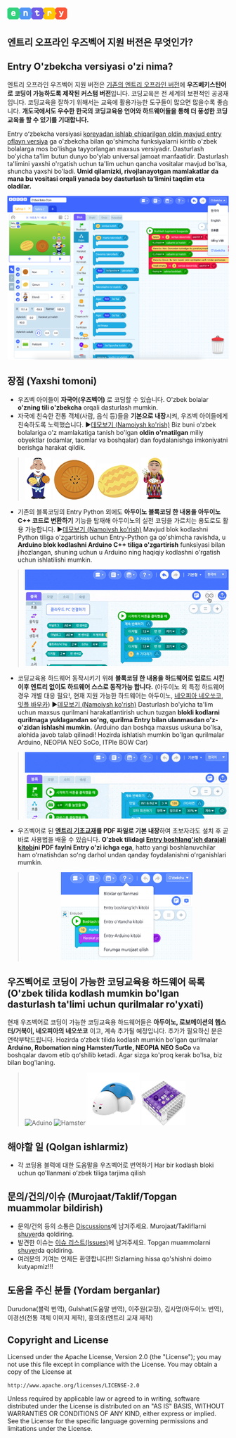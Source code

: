 ![Entry Logo](src/renderer/resources/images/about/logo.png)
---
## 엔트리 오프라인 우즈벡어 지원 버전은 무엇인가?
## Entry O'zbekcha versiyasi o'zi nima?
엔트리 오프라인 우즈벡어 지원 버전은 [기존의 엔트리 오프라인 버전](https://github.com/entrylabs/entry-offline)에 **우즈베키스탄어로 코딩이 가능하도록 제작된 커스텀 버전**입니다. 코딩교육은 전 세계의 보편적인 공공재 입니다. 코딩교육을 잘하기 위해서는 교육에 활용가능한 도구들이 많으면 많을수록 좋습니다. **개도국에서도 우수한 한국의 코딩교육용 언어와 하드웨어들을 통해 더 풍성한 코딩교육을 할 수 있기를 기대합니다.**

Entry oʻzbekcha versiyasi [koreyadan ishlab chiqarilgan oldin mavjud entry oflayn versiya](https://github.com/entrylabs/entry-offline) ga o'zbekcha bilan qo'shimcha funksiyalarni kiritib o'zbek bolalarga mos bo'lishga tayyorlangan maxsus versiyadir. Dasturlash bo'yicha ta'lim butun dunyo bo'ylab universal jamoat manfaatidir. Dasturlash ta'limini yaxshi o'rgatish uchun ta'lim uchun qancha vositalar mavjud bo'lsa, shuncha yaxshi bo'ladi. **Umid qilamizki, rivojlanayotgan mamlakatlar da mana bu vositasi orqali yanada boy dasturlash taʼlimini taqdim eta oladilar.**

![Screenshot](src/renderer/resources/images/about/screenshot.png)

## 장점 (Yaxshi tomoni)
- 우즈벡 아이들이 **자국어(우즈벡어)** 로 코딩할 수 있습니다.
 O'zbek bolalar **o'zning tili o'zbekcha** orqali dasturlash mumkin.
- 자국에 친숙한 전통 객체(사람, 음식 등)들을 **기본으로 내장**시켜, 우즈벡 아이들에게 친숙하도록 노력했습니다. :arrow_forward:[데모보기 (Namoiysh ko'rish)](http://naver.me/5PSfNscs)
Biz buni o'zbek bolalariga o'z mamlakatiga tanish bo'lgan **oldin o'rnatilgan** miliy obyektlar (odamlar, taomlar va boshqalar) dan foydalanishga imkoniyatni berishga harakat qildik.

> ![Efendi](src/renderer/resources/uploads/00/01/thumb/0001181c9e3783c401780d26b9c81c4d.png) ![Non](src/renderer/resources/uploads/00/04/thumb/0004181c9e3783c401780d26b9c81c4d.png) ![Qovun](src/renderer/resources/uploads/00/05/thumb/0005181c9e3783c401780d26b9c81c4d.png) ![Hola](src/renderer/resources/uploads/00/09/thumb/0009181c9e3783c401780d26b9c81c4d.png)
- 기존의 블록코딩의 Entry Python 외에도 **아두이노 블록코딩 한 내용을 아두이노 C++ 코드로 변환하기** 기능을 탑재해 아두이노의 실전 코딩을 가르치는 용도로도 활용 가능합니다. :arrow_forward:[데모보기 (Namoiysh ko'rish)](https://youtu.be/ZXWgiRx1mv0)
Mavjud blok kodlashni Python tiliga o'zgartirish uchun Entry-Python ga qo'shimcha ravishda, u **Arduino blok kodlashni Arduino C++ tiliga o'zgartirish** funksiyasi bilan jihozlangan, shuning uchun u Arduino ning haqiqiy kodlashni o'rgatish uchun ishlatilishi mumkin.

> ![Screenshot](src/renderer/resources/images/about/arduino_transform.gif) 
- 코딩교육용 하드웨어 동작시키기 위해 **블록코딩 한 내용을 하드웨어로 업로드 시킨 이후 엔트리 없이도 하드웨어 스스로 동작가능 합니다.** (아두이노 외 특정 하드웨어 경우 개별 대응 필요!, 현재 지원 가능한 하드웨어는 아두이노, [네오피아 네오쏘코](https://www.neobot.co.kr/product/%EB%84%A4%EC%98%A4%EC%8F%98%EC%BD%94/223/category/74/display/1/), [잇플 바우카](https://animatojs.cafe24.com/shop2/product/%EC%97%94%ED%8A%B8%EB%A6%AC-%EC%BD%94%EB%94%A9%EB%A1%9C%EB%B4%87-%EB%B0%94%EC%9A%B0%EC%B9%B4/207/category/1/display/2/https://animatojs.cafe24.com/shop2/product/%EC%97%94%ED%8A%B8%EB%A6%AC-%EC%BD%94%EB%94%A9%EB%A1%9C%EB%B4%87-%EB%B0%94%EC%9A%B0%EC%B9%B4/207/category/1/display/2/)) :arrow_forward:[데모보기 (Namoiysh ko'rish)](https://www.youtube.com/watch?v=_9VuT8v359c)
Dasturlash bo'yicha ta'lim uchun maxsus qurilmani harakatlantirish uchun tuzgan **blokli kodlarni qurilmaga yuklagandan so'ng, qurilma Entry bilan ulanmasdan o'z-o'zidan ishlashi mumkin.** (Arduino dan boshqa maxsus uskuna bo'lsa, alohida javob talab qilinadi! Hozirda ishlatish mumkin bo'lgan qurilmalar Arduino, NEOPIA NEO SoCo, ITPle BOW Car)


> ![Screenshot](src/renderer/resources/images/about/upload_button.gif)
- 우즈벡어로 된 **[엔트리 기초교재](https://ufe.gitbook.io/entry)를 PDF 파일로 기본 내장**하여 초보자라도 설치 후 곧바로 사용법을 배울 수 있습니다.
**Oʻzbek tilidagi [Entry boshlang'ich darajali kitobi](https://ufe.gitbook.io/entry)ni PDF faylni Entry o'zi ichga ega**,  hatto yangi boshlanuvchilar ham oʻrnatishdan soʻng darhol undan qanday foydalanishni oʻrganishlari mumkin.

> <center><img src="src/renderer/resources/images/about/entry_books.jpg" width="300" height="200"></center>

## 우즈벡어로 코딩이 가능한 코딩교육용 하드웨어 목록 (O'zbek tilida kodlash mumkin bo'lgan dasturlash ta'limi uchun qurilmalar ro'yxati)
현재 우즈벡어로 코딩이 가능한 코딩교육용 하드웨어들은 **아두이노, 로보메이션의 햄스터/거북이, 네오피아의 네오쏘코** 이고, 계속 추가될 예정입니다. 추가가 필요하신 분은 연락부탁드립니다.
Hozirda oʻzbek tilida kodlash mumkin boʻlgan qurilmalar **Arduino, Robomation ning Hamster/Turtle, NEOPIA NEO SoCo** va boshqalar davom etib qoʻshilib ketadi. Agar sizga ko'proq kerak bo'lsa, biz bilan bog'laning.

> ![Aduino](https://github.com/JeongJun-Lee/entry-hw/blob/master/app/modules/arduino.png) ![Hamster](https://github.com/JeongJun-Lee/entry-hw/blob/master/app/modules/hamster.png) ![Turtle](https://github.com/JeongJun-Lee/entry-hw/blob/master/app/modules/turtle.png) <img src="https://github.com/JeongJun-Lee/entry-hw/blob/master/app/modules/neobot_purple.png" width="100" height="100">

## 해야할 일 (Qolgan ishlarmiz)
- 각 코딩용 블럭에 대한 도움말을 우즈벡어로 번역하기
Har bir kodlash bloki uchun qo'llanmani oʻzbek tiliga tarjima qilish

## 문의/건의/이슈 (Murojaat/Taklif/Topgan muammolar bildirish)
- 문의/건의 등의 소통은 [Discussions](https://github.com/JeongJun-Lee/entry-offline/discussions)에 남겨주세요.
Murojaat/Takliflarni [shuyer](https://github.com/JeongJun-Lee/entry-offline/discussions)da qoldiring.
- 발견한 이슈는 [이슈 리스트(Issues)](https://github.com/JeongJun-Lee/entry-offline/issues)에 남겨주세요.
Topgan muammolarni [shuyer](https://github.com/JeongJun-Lee/entry-offline/issues)da qoldiring.
- 여러분의 기여는 언제든 환영합니다!!!
Sizlarning hissa qo'shishni doimo kutyapmiz!!!

## 도움을 주신 분들 (Yordam berganlar)
Durudona(블럭 번역), Gulshat(도움말 번역), 이주원(교정), 김사명(아두이노 번역), 이경선(전통 객체 이미지 제작), 홍의호(엔트리 교재 제작)

## Copyright and License
Licensed under the Apache License, Version 2.0 (the "License"); you may not use this file except in compliance with the License.  You may obtain a copy of the License at

    http://www.apache.org/licenses/LICENSE-2.0

Unless required by applicable law or agreed to in writing, software distributed under the License is distributed on an "AS IS" BASIS, WITHOUT WARRANTIES OR CONDITIONS OF ANY KIND, either express or implied. See the License for the specific language governing permissions and limitations under the License.
